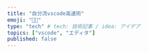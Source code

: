 ```yaml
---
title: "自分流vscode高速術"
emoji: "🧚🏽"
type: "tech" # tech: 技術記事 / idea: アイデア
topics: ["vscode", "エディタ"]
published: false
---
```


